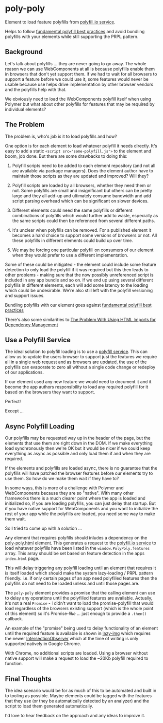 # poly-poly

Element to load feature polyfills from [polyfill.io service](https://polyfill.io/v2/docs/).

Helps to follow [fundamental polyfill best practices](https://w3ctag.github.io/polyfills/)
and avoid bundling polyfills with your elements while still supporting the PRPL pattern.

## Background

Let's talk about polyfills ... they are never going to go away. The whole reason we can use
WebComponents at all is because polyfills enable them in browsers that don't yet support them.
If we had to wait for all browsers to support a feature before we could use it, some features
would never be usable because use helps drive implementation by other browser vendors and the
polyfills help with that.

We obviously need to load the WebComponents polyfill itself when using Polymer but what about
other polyfills for features that may be required by individual elements?

## The Problem

The problem is, who's job is it to load polyfills and how?

One option is for each element to load whatever polyfill it needs directly. It's easy to add
a static `<script src="some-polyfill.js">` to the element and boom, job done. But there are
some drawbacks to doing this:

1. Polyfill scripts need to be added to each element repository (and not all are available
via package managers). Does the element author have to maintain those scripts as they are
updated and improved? Will they?

2. Polyfill scripts are loaded by all browsers, whether they need them or not. Some polyfills
are small and insignificant but others can be pretty large and they all add-up and ultimately
consume bandwidth and add script parsing overhead which can be significant on slower devices.

3. Different elements could need the same polyfills or different combinations of polyfills
which would further add to waste, especially as the same scripts could then be referenced from
several different paths.

3. It's unclear when polyfills can be removed. For a published element it becomes a hard choice
to support some versions of browsers or not. All these polyfills in different elements could 
build up over time.

4. We may be forcing one particular polyfill on consumers of our element when they would
prefer to use a different implementation.

Some of these could be mitigated - the element could include some feature detection to only
load the polyfill if it was required but this then leads to other problems - making sure that
the now possibly unreferenced script is included in any app bundle and so on. If we end up using
several different polyfills in different elements, each will add some latency to the loading
which could be undesirable. We're also still left with the polyfill versioning and support issues.

Bundling polyfills with our element goes against [fundamental polyfill best practices](https://w3ctag.github.io/polyfills/)

There's also some similarities to [The Problem With Using HTML Imports for Dependency Management](https://www.tjvantoll.com/2014/08/12/the-problem-with-using-html-imports-for-dependency-management/)

## Use a Polyfill Service

The ideal solution to polyfill loading is to use a [polyfill service](https://polyfill.io/v2/docs/).
This can allow us to update the users browser to support just the features we require all in a
single web request and as browsers are updated, the use of the polyfills can evaporate to zero
all without a single code change or redeploy of our applications.

If our element used any new feature we would need to document it and it become the app authors 
responsibility to load any required polyfill for it based on the browsers they want to support.

Perfect!

Except ...

## Async Polyfill Loading

Our polyfills may be requested way up in the header of the page, but the elements that use them
are right down in the DOM. If we make everything load synchronously then we're OK but it would be
nicer if we could keep everything as async as possible and only load them if and when they are
required.

If the elements and polyfills are loaded async, there is no guarantee that the polyfills will have
patched the browser features before our elements try to use them. So how do we make them wait if
they have to?

In some ways, this is more of a challenge with Polymer and WebComponents because they are so "native".
With many other frameworks there is a much clearer point where the app is loaded and initialized so,
if you are loading polyfills, you can just delay that startup. But if you have native support for 
WebComponents and you want to initialize the rest of your app while the polyfills are loaded, you
need some way to make them wait.

So I tried to come up with a solution ...

Any element that requires polyfills should inludes a dependency on the [poly-poly.html](./poly-poly.html)
element. This generates a request to the [polyfill.io service](https://polyfill.io/v2/docs/) to load
whatever polyfills have been listed in the `window.PolyPoly.features` array. This array should be set
based on feature detection in the apps `index.html` page.

This will delay triggering any polyfill loading until an element that requires it is itself
loaded which should make the system lazy-loading / PRPL pattern friendly. i.e. if only certain pages
of an app need polyfilled features then the polyfills do not need to be loaded unless and until those
pages are.

The `poly-poly` element provides a promise that the calling element can use to delay any operations 
until the polyfilled features are available. Actually, it's not a real `Promise` - I didn't want to
load the promise-polyfill that would load regardless of the browsers existing support (which is the
whole point of this element) so it's Promise-_like_ ... just enough to provide a `.then()` callback.

An example of the "promise" being used to delay functionality of an element until the required feature
is available is shown in [lazy-img](https://github.com/CaptainCodeman/lazy-img) which requires the
newer [IntersectionObserver](https://developers.google.com/web/updates/2016/04/intersectionobserver)
which at the time of writing is only supported natively in Google Chrome.

With Chrome, no additional scripts are loaded. Using a browser without native support will make a
request to load the ~20Kb polyfill required to function.

## Final Thoughts

The idea scenario would be for as much of this to be automated and built in to tooling as
possible. Maybe elements could be tagged with the features that they use (or they be automatically
detected by an analyzer) and the script to load them generated automatically.

I'd love to hear feedback on the approach and any ideas to improve it.

